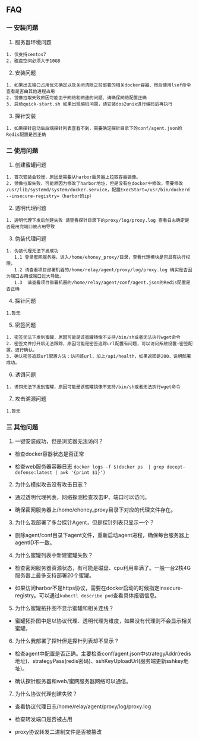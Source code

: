 ## FAQ

### 一 安装问题

1. 服务器环境问题

```
1. 仅支持centos7
2. 磁盘空间必须大于10GB
```

2. 安装问题

```
1. 如果出去端口占用优先确定以及关闭清除之前部署的相关docker容器、然后使用lsof命令查看是否由其他进程占用
2. 镜像拉取失败原因可能由于网络和网速的问题、请确保网络配置正确
3. 启动quick-start.sh 如果出现编码问题，请安装dos2unix进行编码后再执行
```



3. 探针安装

```
1. 如果探针启动后后端探针列表查看不到，需要确定探针目录下的conf/agent.json的Redis配置是否正确
```

### 二 使用问题

1. 创建蜜罐问题

```
1. 首次安装会较慢，原因是需要从harbor服务器上拉取容器镜像。
2. 镜像拉取失败，可能原因为修改了harbor地址，但是没有在docker中修改，需要修改 /usr/lib/systemd/system/docker.service，配置ExecStart=/usr/bin/dockerd --insecure-registry=（harbor的ip）
```

2. 透明代理问题

```
1. 透明代理下发后创建失败 请查看探针目录下的proxy/log/proxy.log 查看日志确定是否是用完端口被占用导致
```

3. 伪装代理问题

```
1. 伪装代理无法下发成功
   1.1 登录蜜网服务器，进入/home/ehoney_proxy/目录，查看代理模块是否具有执行权限。
   1.2 请查看项目部署机器的/home/relay/agent/proxy/log/proxy.log 确实是否因为端口占用或端口过大导致。
   1.3  请查看项目部署机器的/home/relay/agent/conf/agent.json的Redis配置是否正确
```

4. 探针问题

```
1.暂无
```

5. 密签问题

```
1. 密签无法下发到蜜罐，原因可能是该蜜罐镜像不支持/bin/sh或者无法执行wget命令
2. 密签文件打开后无法跟踪，原因可能是密签追踪url配置有问题，可以访问系统设置-密签配置，进行确认。
3. 确认密签追踪url配置方法：访问该url，加上/api/health，如果返回是200，说明部署成功。
```

6. 诱饵问题

```
1. 诱饵无法下发到蜜罐，原因可能是该蜜罐镜像不支持/bin/sh或者无法执行wget命令
```

7. 攻击溯源问题


```
1.暂无
```


### 三 其他问题

1. 一键安装成功，但是浏览器无法访问？

* 检查docker容器状态是否正常

* 检查web服务器容器日志
  ```docker logs -f $(docker ps  | grep decept-defense:latest | awk '{print $1}')```

2. 为什么模拟攻击没有攻击日志？

* 通过透明代理列表，网络探测检查攻击IP、端口可以访问。

* 确保密网服务器上/home/ehoney_proxy目录下对应的代理文件存在。

3. 为什么我部署了多台探针Agent，但是探针列表只显示一个？

* 删除agent/conf目录下agent文件，重新启动agent进程，确保每台服务器上agentID不一致。

4. 为什么蜜罐列表中新建蜜罐失败？

* 检查密网服务器资源状态，有可能是磁盘、cpu利用率满了。一般一台2核4G服务器上最多支持部署20个蜜罐。

* 如果访问harbor不是https协议，需要在docker启动的时候指定insecure-registry。可以通过```kubectl describe pod```查看具体报错信息。

5. 为什么蜜罐拓扑图不显示蜜罐和相关连线？

* 蜜罐拓扑图中是以协议代理、透明代理为维度，如果没有代理则不会显示相关蜜罐。

6. 为什么我部署了探针但是探针列表却不显示？

* 检查agent中配置是否正确。主要检查conf/agent.json中strategyAddr(redis地址)、strategyPass(redis密码)、sshKeyUploadUrl(服务端更新sshkey地址)。

* 确认探针服务器和web/蜜网服务器网络可以通信。

7. 为什么协议代理创建失败？

* 查看协议代理日志/home/relay/agent/proxy/log/proxy.log

* 检查转发端口是否被占用

* proxy协议转发二进制文件是否被篡改
